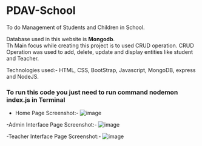 # PDAV-School
To do Management of Students and Children in School. 


Database used in this website is <b>Mongodb</b>.
<br>
Th Main focus while creating this project is to used CRUD operation.
CRUD Operation was used to add, delete, update and display entities like student and Teacher.

Technologies used:-
HTML, CSS, BootStrap, Javascript, MongoDB, express and NodeJS.

<h3>To run this code you just need to run command nodemon index.js in Terminal</h3>

- Home Page Screenshot:-
  ![image](https://user-images.githubusercontent.com/107272799/200109956-7aa664f9-0856-4ac0-9e22-a43f346840ea.png)

  
-Admin Interface Page Screenshot:-
![image](https://user-images.githubusercontent.com/107272799/200110053-965c40f2-d03f-4ee0-9c80-b357ce563b60.png)


-Teacher Interface Page Screenshot:-
![image](https://user-images.githubusercontent.com/107272799/200110115-b2a29362-ad4a-493a-ae57-95a838bcfb22.png)



